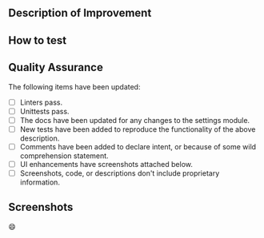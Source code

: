 ## Description of Improvement

<!-- Describe the fix or enhancement here --> 

## How to test

<!-- Describe how the tester can reproduce the original issue from master, and show the correct improvement from the PR --> 

## Quality Assurance 

The following items have been updated:
 - [ ] Linters pass.
 - [ ] Unittests pass.
 - [ ] The docs have been updated for any changes to the settings module.
 - [ ] New tests have been added to reproduce the functionality of the above description.
 - [ ] Comments have been added to declare intent, or because of some wild comprehension statement.
 - [ ] UI enhancements have screenshots attached below.
 - [ ] Screenshots, code, or descriptions don't include proprietary information. 
 
## Screenshots

<!-- If this includes a UI enhancement include a screenshot -->

:smile:
